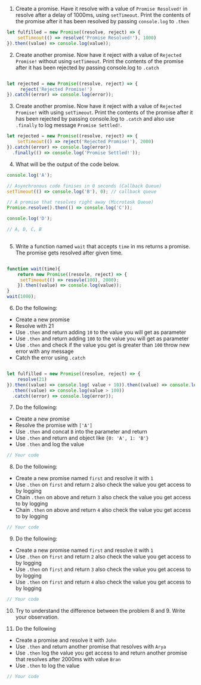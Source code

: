 1. Create a promise. Have it resolve with a value of `Promise Resolved!` in resolve after a delay of 1000ms, using `setTimeout`. Print the contents of the promise after it has been resolved by passing `console.log` to `.then`

```js
let fulfilled = new Promise((resolve, reject) => {
    setTimeout(() => resolve('Promise Resolved!'), 1000)
}).then((value) => console.log(value));

```

2. Create another promise. Now have it reject with a value of `Rejected Promise!` without using `setTimeout`. Print the contents of the promise after it has been rejected by passing console.log to `.catch`

```js

let rejected = new Promise((resolve, reject) => {
     reject('Rejected Promise!')
}).catch((error) => console.log(error));

```

3. Create another promise. Now have it reject with a value of `Rejected Promise!` with using `setTimeout`. Print the contents of the promise after it has been rejected by passing console.log to `.catch` and also use `.finally` to log message `Promise Settled!`.

```js
let rejected = new Promise((resolve, reject) => {
    setTimeout(() => reject('Rejected Promise!'), 2000)
}).catch((error) => console.log(error))
  .finally(() => console.log('Promise Settled!'));


```

4. What will be the output of the code below.

```js
console.log('A');

// Asynchronous code finises in 0 seconds (Callback Queue)
setTimeout(() => console.log('B'), 0); // callback queue

// A promise that resolves right away (Microtask Queue)
Promise.resolve().then(() => console.log('C'));

console.log('D');

// A, D, C, B
   
```

5. Write a function named `wait` that accepts `time` in ms returns a promise. The promise gets resolved after given time.

```js

function wait(time){
    return new Promise((resovle, reject) => {
     setTimeout(() => resovle(100), 2000);
    }).then((value) => console.log(value));
}
wait(1000);
```

6. Do the following:

- Create a new promise
- Resolve with 21
- Use `.then` and return adding `10` to the value you will get as parameter
- Use `.then` and return adding `100` to the value you will get as parameter
- Use `.then` and check if the value you get is greater than `100` throw new error with any message
- Catch the error using `.catch`

```js

let fulfilled = new Promise((resolve, reject) => {
    resolve(21)
}).then((value) => console.log( value + 10)).then((value) => console.log( value + 100))
  .then((value) => console.log(value > 100))
  .catch((error) => console.log(error));

```

7. Do the following:

- Create a new promise
- Resolve the promise with `['A']`
- Use `.then` and concat `B` into the parameter and return
- Use `.then` and return and object like `{0: 'A', 1: 'B'}`
- Use `.then` and log the value

```js
// Your code
```

8. Do the following:

- Create a new promise named `first` and resolve it with `1`
- Use `.then` on `first` and return `2` also check the value you get access to by logging
- Chain `.then` on above and return `3` also check the value you get access to by logging
- Chain `.then` on above and return `4` also check the value you get access to by logging

```js
// Your code
```

9. Do the following:

- Create a new promise named `first` and resolve it with `1`
- Use `.then` on `first` and return `2` also check the value you get access to by logging
- Use `.then` on `first` and return `3` also check the value you get access to by logging
- Use `.then` on `first` and return `4` also check the value you get access to by logging

```js
// Your code
```

10. Try to understand the difference between the problem 8 and 9. Write your observation.

11. Do the following

- Create a promise and resolve it with `John`
- Use `.then` and return another promise that resolves with `Arya`
- Use `.then` log the value you get access to and return another promise that resolves after 2000ms with value `Bran`
- Use `.then` to log the value

```js
// Your code
```
